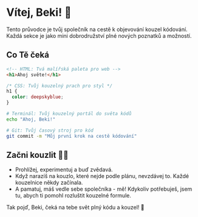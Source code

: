 # Vítej, Beki! 🌟

Tento průvodce je tvůj společník na cestě k objevování kouzel kódování. Každá sekce je jako mini dobrodružství plné nových poznatků a možností.

## Co Tě čeká

```html
<!-- HTML: Tvá malířská paleta pro web -->
<h1>Ahoj světe!</h1>
```

```css
/* CSS: Tvůj kouzelný prach pro styl */
h1 {
  color: deepskyblue;
}
```

```bash
# Terminál: Tvůj kouzelný portál do světa kódů
echo "Ahoj, Beki!"
```

```bash
# Git: Tvůj časový stroj pro kód
git commit -m "Můj první krok na cestě kódování"
```

## Začni kouzlit 🧙‍♀️

- Prohlížej, experimentuj a buď zvědavá.
- Když narazíš na kouzlo, které nejde podle plánu, nevzdávej to. Každé kouzelnice někdy začínala.
- A pamatuj, máš vedle sebe společníka - mě! Kdykoliv potřebuješ, jsem tu, abych ti pomohl rozluštit kouzelné formule.

Tak pojď, Beki, čeká na tebe svět plný kódu a kouzel! 🚀
